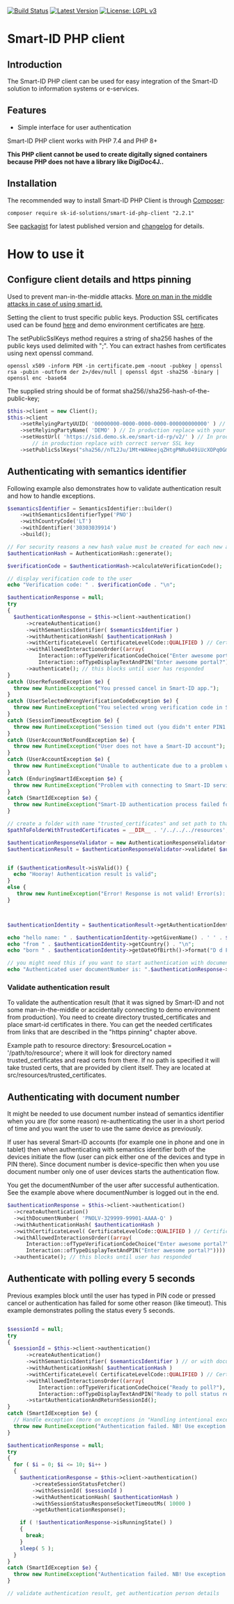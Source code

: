 [![Build Status](https://travis-ci.com/SK-EID/smart-id-php-client.svg?branch=master)](https://travis-ci.com/SK-EID/smart-id-php-client)
[![Latest Version](https://img.shields.io/packagist/v/sk-id-solutions/smart-id-php-client?label=version)](https://packagist.org/packages/sk-id-solutions/smart-id-php-client/)
[![License: LGPL v3](https://img.shields.io/badge/License-MIT-green.svg)](https://opensource.org/licenses/MIT)

# Smart-ID PHP client

## Introduction
The Smart-ID PHP client can be used for easy integration of the Smart-ID solution to information systems or e-services.

## Features
* Simple interface for user authentication

Smart-ID PHP client works with PHP 7.4 and PHP 8+

**This PHP client cannot be used to create digitally signed containers because PHP does not have a library like DigiDoc4J..**

## Installation
The recommended way to install Smart-ID PHP Client is through [Composer]:

```
composer require sk-id-solutions/smart-id-php-client "2.2.1"
```

See [packagist](https://packagist.org/packages/sk-id-solutions/smart-id-php-client) for latest published version
and [changelog](CHANGELOG.md) for details.

# How to use it

## Configure client details and https pinning

   Used to prevent man-in-the-middle attacks. [More on man in the middle attacks in case of using smart id.](https://github.com/SK-EID/smart-id-documentation#35-api-endpoint-authentication)

   Setting the client to trust specific public keys. Production SSL certificates used can be found [here](https://www.skidsolutions.eu/en/repository/certs/)
and demo environment certificates are [here](https://www.skidsolutions.eu/en/repository/certs/certificates-for-testing).
   
   The setPublicSslKeys method requires a string of sha256 hashes of the public keys used delimited with ";". You can extract hashes from certificates using next openssl command.
   
   ```
   openssl x509 -inform PEM -in certificate.pem -noout -pubkey | openssl rsa -pubin -outform der 2>/dev/null | openssl dgst -sha256 -binary | openssl enc -base64
   ```
   
   The supplied string should be of format sha256//sha256-hash-of-the-public-key;

<!-- NB! Do not change code samples here but instead copy from ReadmeTest.setUp() -->
```PHP
$this->client = new Client();
$this->client
    ->setRelyingPartyUUID( '00000000-0000-0000-0000-000000000000' ) // In production replace with your UUID
    ->setRelyingPartyName( 'DEMO' ) // In production replace with your name
    ->setHostUrl( 'https://sid.demo.sk.ee/smart-id-rp/v2/' ) // In production replace with production service URL
        // in production replace with correct server SSL key
    ->setPublicSslKeys("sha256//nTL2Ju/1Mt+WAHeejqZHtgPNRu049iUcXOPq0GmRgJg=;sha256//wkdgNtKpKzMtH/zoLkgeScp1Ux4TLm3sUldobVGA/g4=");
 ```

## Authenticating with semantics identifier

Following example also demonstrates how to validate authentication result and how to handle exceptions.

<!-- NB! Do not change code samples here but instead copy from ReadmeTest.authenticateWithSemanticsIdentifier() -->
```PHP
$semanticsIdentifier = SemanticsIdentifier::builder()
    ->withSemanticsIdentifierType('PNO')
    ->withCountryCode('LT')
    ->withIdentifier('30303039914')
    ->build();

// For security reasons a new hash value must be created for each new authentication request
$authenticationHash = AuthenticationHash::generate();

$verificationCode = $authenticationHash->calculateVerificationCode();

// display verification code to the user
echo "Verification code: " . $verificationCode . "\n";

$authenticationResponse = null;
try
{
  $authenticationResponse = $this->client->authentication()
      ->createAuthentication()
      ->withSemanticsIdentifier( $semanticsIdentifier ) 
      ->withAuthenticationHash( $authenticationHash )
      ->withCertificateLevel( CertificateLevelCode::QUALIFIED ) // Certificate level can either be "QUALIFIED" or "ADVANCED"
      ->withAllowedInteractionsOrder((array(
          Interaction::ofTypeVerificationCodeChoice("Enter awesome portal?"),
          Interaction::ofTypeDisplayTextAndPIN("Enter awesome portal?"))))
      ->authenticate(); // this blocks until user has responded
}
catch (UserRefusedException $e) {
  throw new RuntimeException("You pressed cancel in Smart-ID app.");
}
catch (UserSelectedWrongVerificationCodeException $e) {
  throw new RuntimeException("You selected wrong verification code in Smart-ID app. Please try again. ");
}
catch (SessionTimeoutException $e) {
  throw new RuntimeException("Session timed out (you didn't enter PIN1 in Smart-ID app).");
}
catch (UserAccountNotFoundException $e) {
  throw new RuntimeException("User does not have a Smart-ID account");
}
catch (UserAccountException $e) {
  throw new RuntimeException("Unable to authenticate due to a problem with your Smart-ID account.");
}
catch (EnduringSmartIdException $e) {
  throw new RuntimeException("Problem with connecting to Smart-ID service. Please try again later.");
}
catch (SmartIdException $e) {
  throw new RuntimeException("Smart-ID authentication process failed for uncertain reason.", $e);
}

// create a folder with name "trusted_certificates" and set path to that folder here:
$pathToFolderWithTrustedCertificates = __DIR__ . '/../../../resources';

$authenticationResponseValidator = new AuthenticationResponseValidator($pathToFolderWithTrustedCertificates);
$authenticationResult = $authenticationResponseValidator->validate( $authenticationResponse );


if ($authenticationResult->isValid()) {
  echo "Hooray! Authentication result is valid";
}
else {
   throw new RuntimeException("Error! Response is not valid! Error(s): ". implode(",", $authenticationResult->getErrors()));
}



$authenticationIdentity = $authenticationResult->getAuthenticationIdentity();

echo "hello name: " . $authenticationIdentity->getGivenName() . ' ' . $authenticationIdentity->getSurName() . "\n";
echo "from " . $authenticationIdentity->getCountry() . "\n";
echo "born " . $authenticationIdentity->getDateOfBirth()->format("D d F o") . "\n";

// you might need this if you want to start authentication with document number
echo "Authenticated user documentNumber is: ".$authenticationResponse->getDocumentNumber(). "\n";
 ```

### Validate authentication result

To validate the authentication result (that it was signed by Smart-ID and not some man-in-the-middle or
accidentally connecting to demo environment from production).
You need to create directory trusted_certificates and place smart-id certificates in there.
You can get the needed certificates from links that are described in the "https pinning" 
chapter above.

Example path to resource directory: $resourceLocation = '/path/to/resource'; 
where it will look for directory named trusted_certificates and read certs from there.
If no path is specified it will take trusted certs, that are provided by client itself.
They are located at src/resources/trusted_certificates.


## Authenticating with document number

It might be needed to use document number instead of semantics identifier
when you are (for some reason) re-authenticating the user in a short period of time
and you want the user to use the same device as previously.

If user has several Smart-ID accounts (for example one in phone and one in tablet)
then when authenticating with semantics identifier both of the devices initiate the
flow (user can pick either one of the devices and type in PIN there).
Since document number is device-specific then when you use document
number only one of user devices starts the authentication flow.

You get the documentNumber of the user after successful authentication.
See the example above where documentNumber is logged out in the end.

<!-- NB! Do not change code samples here but instead copy from ReadmeTest.authenticateWithDocumentNumber() -->
```PHP
$authenticationResponse = $this->client->authentication()
  ->createAuthentication()
  ->withDocumentNumber( 'PNOLV-329999-99901-AAAA-Q' )
  ->withAuthenticationHash( $authenticationHash )
  ->withCertificateLevel( CertificateLevelCode::QUALIFIED ) // Certificate level can either be "QUALIFIED" or "ADVANCED"
  ->withAllowedInteractionsOrder((array(
      Interaction::ofTypeVerificationCodeChoice("Enter awesome portal?"),
      Interaction::ofTypeDisplayTextAndPIN("Enter awesome portal?"))))
  ->authenticate(); // this blocks until user has responded
```

## Authenticate with polling every 5 seconds

Previous examples block until the user has typed in PIN code or pressed cancel or authentication has failed for some other reason (like timeout).
This example demonstrates polling the status every 5 seconds.

<!-- NB! Do not change code samples here but instead copy from ReadmeTest.authenticateWithPolling() -->
```PHP

$sessionId = null;
try
{
  $sessionId = $this->client->authentication()
      ->createAuthentication()
      ->withSemanticsIdentifier( $semanticsIdentifier ) // or with document number: ->withDocumentNumber( 'PNOEE-10101010005-Z1B2-Q' )
      ->withAuthenticationHash( $authenticationHash )
      ->withCertificateLevel( CertificateLevelCode::QUALIFIED ) // Certificate level can either be "QUALIFIED" or "ADVANCED"
      ->withAllowedInteractionsOrder((array(
          Interaction::ofTypeVerificationCodeChoice("Ready to poll?"),
          Interaction::ofTypeDisplayTextAndPIN("Ready to poll status repeatedly?"))))
      ->startAuthenticationAndReturnSessionId();
}
catch (SmartIdException $e) {
  // Handle exception (more on exceptions in "Handling intentional exceptions")
  throw new RuntimeException("Authentication failed. NB! Use exception handling blocks from above example.". $e);
}

$authenticationResponse = null;
try
{
  for ( $i = 0; $i <= 10; $i++ )
  {
    $authenticationResponse = $this->client->authentication()
        ->createSessionStatusFetcher()
        ->withSessionId( $sessionId )
        ->withAuthenticationHash( $authenticationHash )
        ->withSessionStatusResponseSocketTimeoutMs( 10000 )
        ->getAuthenticationResponse();

    if ( !$authenticationResponse->isRunningState() )
    {
      break;
    }
    sleep( 5 );
  }
}
catch (SmartIdException $e) {
  throw new RuntimeException("Authentication failed. NB! Use exception handling blocks from above example.". $e);
}

// validate authentication result, get authentication person details
```

[Composer]: http://getcomposer.org

